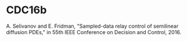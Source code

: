 # CDC16b
A. Selivanov and E. Fridman, "Sampled-data relay control of semilinear diffusion PDEs," in 55th IEEE Conference on Decision and Control, 2016.
